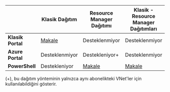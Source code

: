 |  | **Klasik Dağıtım** | **Resource Manager Dağıtımı** | **Klasik - Resource Manager Dağıtımları** |
|----------------------------------------|-------------|----------------------|---------------------------------|
| **Klasik Portal** | [Makale](../articles/vpn-gateway/virtual-networks-configure-vnet-to-vnet-connection.md)  |  Desteklenmiyor |  Desteklenmiyor |
| **Azure Portal** |  Desteklenmiyor | Destekleniyor+ |  Desteklenmiyor |
| **PowerShell** | Destekleniyor | [Makale](../articles/vpn-gateway/vpn-gateway-vnet-vnet-rm-ps.md) | [Makale](../articles/virtual-network/virtual-networks-arm-asm-s2s.md)

(+), bu dağıtım yönteminin yalnızca aynı abonelikteki VNet'ler için kullanılabildiğini gösterir.





<!--HONumber=Jun16_HO2-->


